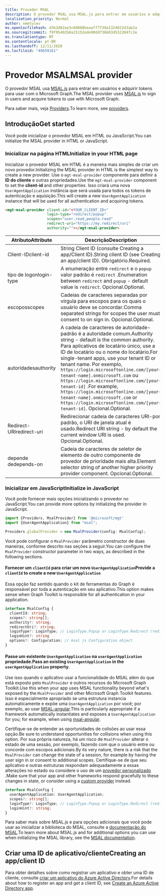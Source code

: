 ```yaml
---
title: Provedor MSAL
description: O provedor MSAL usa MSAL.js para entrar em usuários e adquirir tokens para usar com o Microsoft Graph
localization_priority: Normal
author: nmetulev
ms.openlocfilehash: d3b3d82ae3c60080beaaff7f39a1324022d3ab2a
ms.sourcegitcommit: f9f95402b8a15152ede90dd736b03d532204fc2e
ms.translationtype: MT
ms.contentlocale: pt-BR
ms.lasthandoff: 12/11/2020
ms.locfileid: "49659161"
---
```

# <a name="msal-provider"></a><span data-ttu-id="11f91-103">Provedor MSAL</span><span class="sxs-lookup"><span data-stu-id="11f91-103">MSAL provider</span></span>

<span data-ttu-id="11f91-104">O provedor MSAL usa [MSAL.js](https://github.com/AzureAD/microsoft-authentication-library-for-js) para entrar em usuários e adquirir tokens para usar com o Microsoft Graph.</span><span class="sxs-lookup"><span data-stu-id="11f91-104">The MSAL provider uses [MSAL.js](https://github.com/AzureAD/microsoft-authentication-library-for-js) to sign in users and acquire tokens to use with Microsoft Graph.</span></span>

<span data-ttu-id="11f91-105">Para saber mais, veja [Providers](./providers.md).</span><span class="sxs-lookup"><span data-stu-id="11f91-105">To learn more, see [providers](./providers.md).</span></span>

## <a name="get-started"></a><span data-ttu-id="11f91-106">Introdução</span><span class="sxs-lookup"><span data-stu-id="11f91-106">Get started</span></span>

<span data-ttu-id="11f91-107">Você pode inicializar o provedor MSAL em HTML ou JavaScript.</span><span class="sxs-lookup"><span data-stu-id="11f91-107">You can initialize the MSAL provider in HTML or JavaScript.</span></span>

### <a name="initialize-in-your-html-page"></a><span data-ttu-id="11f91-108">Inicializar na página HTML</span><span class="sxs-lookup"><span data-stu-id="11f91-108">Initialize in your HTML page</span></span>

<span data-ttu-id="11f91-109">Inicializar o provedor MSAL em HTML é a maneira mais simples de criar um novo provedor.</span><span class="sxs-lookup"><span data-stu-id="11f91-109">Initializing the MSAL provider in HTML is the simplest way to create a new provider.</span></span> <span data-ttu-id="11f91-110">Use o `mgt-msal-provider` componente para definir a **ID do cliente** e outras propriedades.</span><span class="sxs-lookup"><span data-stu-id="11f91-110">Use the `mgt-msal-provider` component to set the **client-id** and other properties.</span></span> <span data-ttu-id="11f91-111">Isso criará uma nova `UserAgentApplication` instância que será usada para todos os tokens de autenticação e aquisição.</span><span class="sxs-lookup"><span data-stu-id="11f91-111">This will create a new `UserAgentApplication` instance that will be used for all authentication and acquiring tokens.</span></span>

```html
<mgt-msal-provider client-id="<YOUR_CLIENT_ID>"
                   login-type="redirect/popup"
                   scopes="user.read,people.read"
                   redirect-uri="https://my.redirect/uri"
                   authority=""></mgt-msal-provider>
```

| <span data-ttu-id="11f91-112">Atributo</span><span class="sxs-lookup"><span data-stu-id="11f91-112">Attribute</span></span>    | <span data-ttu-id="11f91-113">Descrição</span><span class="sxs-lookup"><span data-stu-id="11f91-113">Description</span></span>                                                                                                                                                                                                                                                           |
|--------------|-----------------------------------------------------------------------------------------------------------------------------------------------------------------------------------------------------------------------------------------------------------------------|
| <span data-ttu-id="11f91-114">Client-ID</span><span class="sxs-lookup"><span data-stu-id="11f91-114">client-id</span></span>    | <span data-ttu-id="11f91-115">String Client ID (consulte Creating a app/Client ID).</span><span class="sxs-lookup"><span data-stu-id="11f91-115">String client ID (see Creating an app/client ID).</span></span> <span data-ttu-id="11f91-116">Obrigatório.</span><span class="sxs-lookup"><span data-stu-id="11f91-116">Required.</span></span>                                                                                                                                                                                                           |
| <span data-ttu-id="11f91-117">tipo de logon</span><span class="sxs-lookup"><span data-stu-id="11f91-117">login-type</span></span>   | <span data-ttu-id="11f91-118">A enumeração entre `redirect` e o `popup` valor padrão é `redirect` .</span><span class="sxs-lookup"><span data-stu-id="11f91-118">Enumeration between `redirect` and `popup` - default value is `redirect`.</span></span> <span data-ttu-id="11f91-119">Opcional.</span><span class="sxs-lookup"><span data-stu-id="11f91-119">Optional.</span></span>                                                                                                                                                                                   |
| <span data-ttu-id="11f91-120">escopos</span><span class="sxs-lookup"><span data-stu-id="11f91-120">scopes</span></span>       | <span data-ttu-id="11f91-121">Cadeias de caracteres separadas por vírgula para escopos para os quais o usuário deve se concordar.</span><span class="sxs-lookup"><span data-stu-id="11f91-121">Comma separated strings for scopes the user must consent to on sign in.</span></span> <span data-ttu-id="11f91-122">Opcional.</span><span class="sxs-lookup"><span data-stu-id="11f91-122">Optional.</span></span>                                                                                                                                                                                     |
| <span data-ttu-id="11f91-123">autoridades</span><span class="sxs-lookup"><span data-stu-id="11f91-123">authority</span></span>    | <span data-ttu-id="11f91-124">A cadeia de caracteres de autoridade-padrão é a autoridade comum.</span><span class="sxs-lookup"><span data-stu-id="11f91-124">Authority string - default is the common authority.</span></span> <span data-ttu-id="11f91-125">Para aplicativos de locatário único, use a ID de locatário ou o nome do locatário.</span><span class="sxs-lookup"><span data-stu-id="11f91-125">For single-tenant apps, use your tenant ID or tenant name.</span></span> <span data-ttu-id="11f91-126">Por exemplo, `https://login.microsoftonline.com/[your-tenant-name].onmicrosoft.com` ou `https://login.microsoftonline.com/[your-tenant-id]` .</span><span class="sxs-lookup"><span data-stu-id="11f91-126">For example, `https://login.microsoftonline.com/[your-tenant-name].onmicrosoft.com` or `https://login.microsoftonline.com/[your-tenant-id]`.</span></span> <span data-ttu-id="11f91-127">Opcional.</span><span class="sxs-lookup"><span data-stu-id="11f91-127">Optional.</span></span> |
| <span data-ttu-id="11f91-128">Redirect-URI</span><span class="sxs-lookup"><span data-stu-id="11f91-128">redirect-uri</span></span> | <span data-ttu-id="11f91-129">Redirecionar cadeia de caracteres URI-por padrão, o URI de janela atual é usado.</span><span class="sxs-lookup"><span data-stu-id="11f91-129">Redirect URI string - by default the current window URI is used.</span></span> <span data-ttu-id="11f91-130">Opcional.</span><span class="sxs-lookup"><span data-stu-id="11f91-130">Optional.</span></span>                                                                                                                                                                                            |
| <span data-ttu-id="11f91-131">depende de</span><span class="sxs-lookup"><span data-stu-id="11f91-131">depends-on</span></span>   | <span data-ttu-id="11f91-132">Cadeia de caracteres de seletor de elemento de outro componente de provedor de prioridade mais alta.</span><span class="sxs-lookup"><span data-stu-id="11f91-132">Element selector string of another higher priority provider component.</span></span> <span data-ttu-id="11f91-133">Opcional.</span><span class="sxs-lookup"><span data-stu-id="11f91-133">Optional.</span></span>                                                                                                                                                                                      |

### <a name="initialize-in-javascript"></a><span data-ttu-id="11f91-134">Inicializar em JavaScript</span><span class="sxs-lookup"><span data-stu-id="11f91-134">Initialize in JavaScript</span></span>

<span data-ttu-id="11f91-135">Você pode fornecer mais opções inicializando o provedor no JavaScript.</span><span class="sxs-lookup"><span data-stu-id="11f91-135">You can provide more options by initializing the provider in JavaScript.</span></span>

```ts
import {Providers, MsalProvider} from '@microsoft/mgt'
import {UserAgentApplication} from "msal";

Providers.globalProvider = new MsalProvider(config: MsalConfig);
```

<span data-ttu-id="11f91-136">Você pode configurar o `MsalProvider` parâmetro constructor de duas maneiras, conforme descrito nas seções a seguir.</span><span class="sxs-lookup"><span data-stu-id="11f91-136">You can configure the `MsalProvider` constructor parameter in two ways, as described in the following sections.</span></span>

#### <a name="provide-a-clientid-to-create-a-new-useragentapplication"></a><span data-ttu-id="11f91-137">Fornecer um `clientId` para criar um novo `UserAgentApplication`</span><span class="sxs-lookup"><span data-stu-id="11f91-137">Provide a `clientId` to create a new `UserAgentApplication`</span></span>

<span data-ttu-id="11f91-138">Essa opção faz sentido quando o kit de ferramentas do Graph é responsável por toda a autenticação em seu aplicativo.</span><span class="sxs-lookup"><span data-stu-id="11f91-138">This option makes sense when Graph Toolkit is responsible for all authentication in your application.</span></span>

```ts
interface MsalConfig {
  clientId: string;
  scopes?: string[];
  authority?: string;
  redirectUri?: string;
  loginType?: LoginType; // LoginType.Popup or LoginType.Redirect (redirect is default)
  loginHint?: string
  options?: Configuration; // msal js Configuration object
}
```

#### <a name="pass-an-existing-useragentapplication-in-the-useragentapplication-property"></a><span data-ttu-id="11f91-139">Passe um existente `UserAgentApplication` na `userAgentApplication` propriedade.</span><span class="sxs-lookup"><span data-stu-id="11f91-139">Pass an existing `UserAgentApplication` in the `userAgentApplication` property.</span></span>

<span data-ttu-id="11f91-140">Use isso quando o aplicativo usar a funcionalidade do MSAL além do que está exposto pelo `MsalProvider` e outros recursos do Microsoft Graph Toolkit.</span><span class="sxs-lookup"><span data-stu-id="11f91-140">Use this when your app uses MSAL functionality beyond what's exposed by the `MsalProvider` and other Microsoft Graph Toolkit features.</span></span> <span data-ttu-id="11f91-141">Isso é especialmente apropriado se uma estrutura instancia automaticamente e expõe uma `UserAgentApplication` por você; por exemplo, ao usar [MSAL-angular](https://docs.microsoft.com/azure/active-directory/develop/tutorial-v2-angular).</span><span class="sxs-lookup"><span data-stu-id="11f91-141">This is particularly appropriate if a framework automatically instantiates and exposes a `UserAgentApplication` for you; for example, when using [msal-angular](https://docs.microsoft.com/azure/active-directory/develop/tutorial-v2-angular).</span></span>

<span data-ttu-id="11f91-142">Certifique-se de entender as oportunidades de colisões ao usar essa opção.</span><span class="sxs-lookup"><span data-stu-id="11f91-142">Be sure to understand opportunities for collisions when using this option.</span></span> <span data-ttu-id="11f91-143">Por sua própria natureza, há um risco de `MsalProvider` alterar o estado de uma sessão, por exemplo, fazendo com que o usuário entre ou concorde com escopos adicionais.</span><span class="sxs-lookup"><span data-stu-id="11f91-143">By its very nature, there is a risk that the `MsalProvider` can change the state of a session, for example by having the user sign in or consent to additional scopes.</span></span> <span data-ttu-id="11f91-144">Certifique-se de que seu aplicativo e outras estruturas respondam adequadamente a essas alterações no estado ou considere o uso de um [provedor personalizado](/graph/toolkit/providers/custom) .</span><span class="sxs-lookup"><span data-stu-id="11f91-144">Make sure that your app and other frameworks respond gracefully to these changes in state, or consider using a [custom provider](/graph/toolkit/providers/custom) instead.</span></span>

```ts
interface MsalConfig {
  userAgentApplication: UserAgentApplication;
  scopes?: string[];
  loginType?: LoginType; // LoginType.Popup or LoginType.Redirect (redirect is default)
  loginHint?: string;
}
```

<span data-ttu-id="11f91-145">Para saber mais sobre MSAL.js e para opções adicionais que você pode usar ao inicializar a biblioteca do MSAL, consulte a [documentação do MSAL](/azure/active-directory/develop/msal-js-initializing-client-applications).</span><span class="sxs-lookup"><span data-stu-id="11f91-145">To learn more about MSAL.js and for additional options you can use when initializing the MSAL library, see the [MSAL documentation](/azure/active-directory/develop/msal-js-initializing-client-applications).</span></span>

## <a name="creating-an-appclient-id"></a><span data-ttu-id="11f91-146">Criar uma ID de aplicativo/cliente</span><span class="sxs-lookup"><span data-stu-id="11f91-146">Creating an app/client ID</span></span>

<span data-ttu-id="11f91-147">Para obter detalhes sobre como registrar um aplicativo e obter uma ID de cliente, consulte [criar um aplicativo do Azure Active Directory](../get-started/add-aad-app-registration.md).</span><span class="sxs-lookup"><span data-stu-id="11f91-147">For details about how to register an app and get a client ID, see [Create an Azure Active Directory app](../get-started/add-aad-app-registration.md).</span></span>
